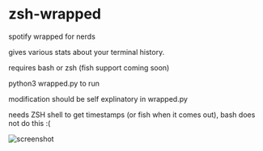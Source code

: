 # zsh-wrapped
spotify wrapped for nerds

gives various stats about your terminal history. 

requires bash or zsh (fish support coming soon)

python3 wrapped.py to run

modification should be self explinatory in wrapped.py

needs ZSH shell to get timestamps (or fish when it comes out), bash does not do this :(

![screenshot](https://cdn.discordapp.com/attachments/675570483756007433/1337283306240081941/image.png?ex=67a6e1a1&is=67a59021&hm=92baf31841112115a06dfd3b359bd9e547f989f0c538e98440da4cefcd09d73d&)
